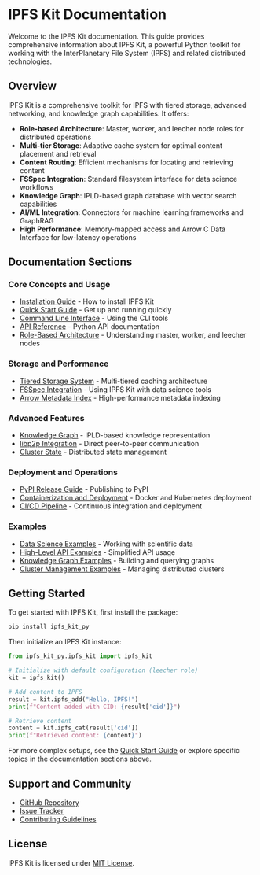 # IPFS Kit Documentation

Welcome to the IPFS Kit documentation. This guide provides comprehensive information about IPFS Kit, a powerful Python toolkit for working with the InterPlanetary File System (IPFS) and related distributed technologies.

## Overview

IPFS Kit is a comprehensive toolkit for IPFS with tiered storage, advanced networking, and knowledge graph capabilities. It offers:

- **Role-based Architecture**: Master, worker, and leecher node roles for distributed operations
- **Multi-tier Storage**: Adaptive cache system for optimal content placement and retrieval
- **Content Routing**: Efficient mechanisms for locating and retrieving content
- **FSSpec Integration**: Standard filesystem interface for data science workflows
- **Knowledge Graph**: IPLD-based graph database with vector search capabilities
- **AI/ML Integration**: Connectors for machine learning frameworks and GraphRAG
- **High Performance**: Memory-mapped access and Arrow C Data Interface for low-latency operations

## Documentation Sections

### Core Concepts and Usage

- [Installation Guide](installation.md) - How to install IPFS Kit
- [Quick Start Guide](quickstart.md) - Get up and running quickly
- [Command Line Interface](cli.md) - Using the CLI tools
- [API Reference](api_reference.md) - Python API documentation
- [Role-Based Architecture](roles.md) - Understanding master, worker, and leecher nodes

### Storage and Performance

- [Tiered Storage System](tiered_cache.md) - Multi-tiered caching architecture
- [FSSpec Integration](fsspec_integration.md) - Using IPFS Kit with data science tools
- [Arrow Metadata Index](metadata_index.md) - High-performance metadata indexing

### Advanced Features

- [Knowledge Graph](knowledge_graph.md) - IPLD-based knowledge representation
- [libp2p Integration](libp2p_integration.md) - Direct peer-to-peer communication
- [Cluster State](cluster_state_helpers.md) - Distributed state management

### Deployment and Operations

- [PyPI Release Guide](pypi_release.md) - Publishing to PyPI
- [Containerization and Deployment](containerization.md) - Docker and Kubernetes deployment
- [CI/CD Pipeline](ci_cd_pipeline.md) - Continuous integration and deployment

### Examples

- [Data Science Examples](examples/data_science_examples.md) - Working with scientific data
- [High-Level API Examples](examples/high_level_api_example.md) - Simplified API usage
- [Knowledge Graph Examples](examples/knowledge_graph_example.md) - Building and querying graphs
- [Cluster Management Examples](examples/cluster_management_example.md) - Managing distributed clusters

## Getting Started

To get started with IPFS Kit, first install the package:

```bash
pip install ipfs_kit_py
```

Then initialize an IPFS Kit instance:

```python
from ipfs_kit_py.ipfs_kit import ipfs_kit

# Initialize with default configuration (leecher role)
kit = ipfs_kit()

# Add content to IPFS
result = kit.ipfs_add("Hello, IPFS!")
print(f"Content added with CID: {result['cid']}")

# Retrieve content
content = kit.ipfs_cat(result['cid'])
print(f"Retrieved content: {content}")
```

For more complex setups, see the [Quick Start Guide](quickstart.md) or explore specific topics in the documentation sections above.

## Support and Community

- [GitHub Repository](https://github.com/yourusername/ipfs_kit_py)
- [Issue Tracker](https://github.com/yourusername/ipfs_kit_py/issues)
- [Contributing Guidelines](contributing.md)

## License

IPFS Kit is licensed under [MIT License](https://opensource.org/licenses/MIT).